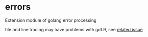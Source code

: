 errors
======

Extension module of golang error processing

file and line tracing may have problems with go1.9, see [related issue](https://github.com/golang/go/issues/22916)
